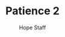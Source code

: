 ---
image: /assets/img/kl/kl_patience_2.png
title: Patience 2
number: 2
categories:
  - Meditations
  - Virtues
  - Patience
author: Hope Staff
notes: Patience 2
embed: >-
  <iframe style="border-radius:12px" src="https://open.spotify.com/embed/episode/7gaadKOgT8E1yZ6xHNjrA2?utm_source=generator" width="100%" height="352" frameBorder="0" allowfullscreen="" allow="autoplay; clipboard-write; encrypted-media; fullscreen; picture-in-picture" loading="lazy"></iframe>
transcript: >-
  SOME LINES OF TEXT START HERE
---